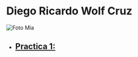 # Diego Ricardo Wolf Cruz

![Foto Mía](https://scontent.fmex2-2.fna.fbcdn.net/v/t39.30808-6/303429096_2228142677355246_5077615512543719256_n.jpg?_nc_cat=100&ccb=1-7&_nc_sid=6ee11a&_nc_eui2=AeGZEm0UNbQHYX_Z31EOtfrISvVqkiv8hzlK9WqSK_yHOVVFWoAUE48aiRgN4mLaHzgzBTy80B1-a7SaB_bA6vis&_nc_ohc=2zdX3o5yBYkQ7kNvgFCqXyp&_nc_oc=AdhSpP3SNgu11Pr1VJ-MEauJbaN6AQ-ycKw9ZQc9JPgIE--7op6lrJFNFBOT8_sazvvvIVpAbEmebTpYr4Kixju1&_nc_zt=23&_nc_ht=scontent.fmex2-2.fna&_nc_gid=AY5wIfzQ51rxx1e3_81fDSP&oh=00_AYDMEpO2S5y7O--tTUujaXoaK5DKsiX8i-5V0C5_dbXcMg&oe=67BAB1A1)

- ## [Practica 1:](Practica1.md)